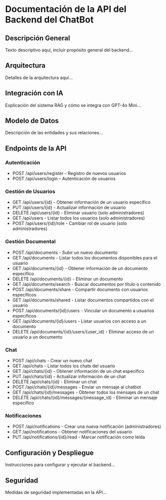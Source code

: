 # Documentación de la API del Backend del ChatBot

## Descripción General
Texto descriptivo aquí, incluir propósito general del backend...

## Arquitectura
Detalles de la arquitectura aquí...

## Integración con IA
Explicación del sistema RAG y cómo se integra con GPT-4o Mini...

## Modelo de Datos
Descripción de las entidades y sus relaciones...

## Endpoints de la API

### Autenticación

- POST /api/users/register - Registro de nuevos usuarios
- POST /api/users/login - Autenticación de usuarios

### Gestión de Usuarios

- GET /api/users/{id} - Obtener información de un usuario específico
- PUT /api/users/{id} - Actualizar información de usuario
- DELETE /api/users/{id} - Eliminar usuario (solo administradores)
- GET /api/users - Listar todos los usuarios (solo administradores)
- POST /api/users/{id}/role - Cambiar rol de usuario (solo administradores)

### Gestión Documental

- POST /api/documents - Subir un nuevo documento
- GET /api/documents - Listar todos los documentos disponibles para el usuario
- GET /api/documents/{id} - Obtener información de un documento específico
- DELETE /api/documents/{id} - Eliminar un documento
- GET /api/documents/search - Buscar documentos por título o contenido
- POST /api/documents/share - Compartir documento con usuarios específicos
- GET /api/documents/shared - Listar documentos compartidos con el usuario
- POST /api/documents/{id}/users - Vincular un documento a usuarios específicos
- GET /api/documents/{id}/users - Listar usuarios con acceso a un documento
- DELETE /api/documents/{id}/users/{user_id} - Eliminar acceso de un usuario a un documento

### Chat

- POST /api/chats - Crear un nuevo chat
- GET /api/chats - Listar todos los chats del usuario
- GET /api/chats/{id} - Obtener información de un chat específico
- PUT /api/chats/{id} - Actualizar información de un chat
- DELETE /api/chats/{id} - Eliminar un chat
- POST /api/chats/{id}/messages - Enviar un mensaje al chatbot
- GET /api/chats/{id}/messages - Obtener todos los mensajes de un chat
- DELETE /api/chats/{id}/messages/{message_id} - Eliminar un mensaje específico

### Notificaciones

- POST /api/notifications - Crear una nueva notificación (administradores)
- GET /api/notifications - Obtener notificaciones del usuario
- PUT /api/notifications/{id}/read - Marcar notificación como leída


## Configuración y Despliegue
Instrucciones para configurar y ejecutar el backend...

## Seguridad
Medidas de seguridad implementadas en la API...